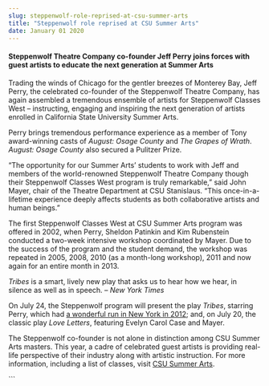 ```yaml
---
slug: steppenwolf-role-reprised-at-csu-summer-arts
title: "Steppenwolf role reprised at CSU Summer Arts"
date: January 01 2020
---
```


 
<h4>
  Steppenwolf Theatre Company co-founder Jeff Perry joins forces with guest
  artists to educate the next generation at Summer Arts
</h4>
<p>
  Trading the winds of Chicago for the gentler breezes of Monterey Bay, Jeff
  Perry, the celebrated co-founder of the Steppenwolf Theatre Company, has again
  assembled a tremendous ensemble of artists for Steppenwolf Classes West –
  instructing, engaging and inspiring the next generation of artists enrolled in
  California State University Summer Arts.
</p>
<p>
  Perry brings tremendous performance experience as a member of Tony
  award-winning casts of <em>August: Osage County</em> and
  <em>The Grapes of Wrath</em>. <em>August: Osage County</em> also secured a
  Pulitzer Prize.
</p>
<p>
  “The opportunity for our Summer Arts’ students to work with Jeff and members
  of the world-renowned Steppenwolf Theatre Company though their Steppenwolf
  Classes West program is truly remarkable,” said John Mayer, chair of the
  Theatre Department at CSU Stanislaus. “This once-in-a-lifetime experience
  deeply affects students as both collaborative artists and human beings.”
</p>
<p>
  The first Steppenwolf Classes West at CSU Summer Arts program was offered in
  2002, when Perry, Sheldon Patinkin and Kim Rubenstein conducted a two-week
  intensive workshop coordinated by Mayer. Due to the success of the program and
  the student demand, the workshop was repeated in 2005, 2008, 2010 (as a
  month-long workshop), 2011 and now again for an entire month in 2013.
</p>
<p>
  <em>Tribes</em> is a smart, lively new play that asks us to hear how we hear,
  in silence as well as in speech. – <em>New York Times</em>
</p>
<p>
  On July 24, the Steppenwolf program will present the play <em>Tribes</em>,
  starring Perry, which had
  <a
    href="https://theater.nytimes.com/2012/03/05/theater/reviews/tribes-by-nina-raines-at-the-barrow-street-theater.html?_r=2&amp;adxnnl=1&amp;adxnnlx=1373578403-Tjpo0TeR2B8l8DKVM6VIIg"
    >a wonderful run in New York in 2012</a
  >; and, on July 20, the classic play <em>Love Letters</em>, featuring Evelyn
  Carol Case and Mayer.
</p>
<p>
  The Steppenwolf co-founder is not alone in distinction among CSU Summer Arts
  masters. This year, a cadre of celebrated guest artists is providing real-life
  perspective of their industry along with artistic instruction. For more
  information, including a list of classes, visit
  <a href="https://www.csusummerarts.org">CSU Summer Arts</a>.
</p>
<p></p>
<p></p>
<p></p>
```
